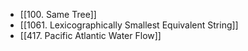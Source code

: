 - [[100. Same Tree]]
- [[1061. Lexicographically Smallest Equivalent String]]
- [[417. Pacific Atlantic Water Flow]]
